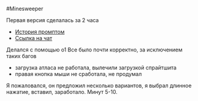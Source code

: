 #Minesweeper
                                               
Первая версия сделалась за 2 часа
- [История промптом](prompt.md)
- [Ссылка на чат](https://chatgpt.com/share/66e981c7-4294-800c-85e2-b3e28b9e5d47)

Делался с помощью o1
Все было почти корректно, за исключением таких багов
- загрузка атласа не работала, вылечили загрузкой спрайтшита
- правая кнопка мыши не сработала, не продумал

Я пожаловался, он предложил несколько вариантов, я выбрал длинное нажатие, вставил, заработало.
Минут 5-10.